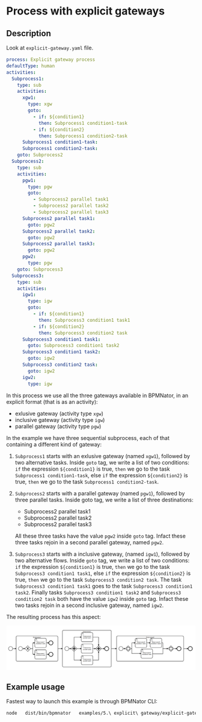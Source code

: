 # Process with explicit gateways

## Description

Look at `explicit-gateway.yaml` file.

```YAML
process: Explicit gateway process
defaultType: human
activities:
  Subprocess1:
    type: sub
    activities:
      xgw1:
        type: xgw
        goto:
          - if: ${condition1}
            then: Subprocess1 condition1-task
          - if: ${condition2}
            then: Subprocess1 condition2-task
      Subprocess1 condition1-task:
      Subprocess1 condition2-task:
    goto: Subprocess2
  Subprocess2:
    type: sub
    activities:
      pgw1:
        type: pgw
        goto:
          - Subprocess2 parallel task1
          - Subprocess2 parallel task2
          - Subprocess2 parallel task3
      Subprocess2 parallel task1:
        goto: pgw2
      Subprocess2 parallel task2:
        goto: pgw2
      Subprocess2 parallel task3:
        goto: pgw2
      pgw2:
        type: pgw
    goto: Subprocess3
  Subprocess3:
    type: sub
    activities:
      igw1:
        type: igw
        goto:
          - if: ${condition1}
            then: Subprocess3 condition1 task1
          - if: ${condition2}
            then: Subprocess3 condition2 task
      Subprocess3 condition1 task1:
        goto: Subprocess3 condition1 task2
      Subprocess3 condition1 task2:
        goto: igw2
      Subprocess3 condition2 task:
        goto: igw2
      igw2:
        type: igw
```

In this process we use all the three gateways available in BPMNator, in an explicit format (that is as an activity):
- exlusive gateway (activity type `xgw`)
- inclusive gateway (activity type `igw`)
- parallel gateway (activity type `pgw`)

In the example we have three sequential subprocess, each of that containing a different kind of gateway:

1. `Subprocess1` starts with an exlusive gateway (named `xgw1`), followed by two alternative tasks. Inside `goto` tag, we write a list of two conditions: `if` the expression `${condition1}` is true, `then` we go to the task `Subprocess1 condition1-task`, else `if` the expression `${condition2}` is true, `then` we go to the task `Subprocess1 condition2-task`.

2. `Subprocess2` starts with a parallel gateway (named `pgw1`), followed by three parallel tasks. Inside goto tag, we write a list of three destinations: 
    - Subprocess2 parallel task1
    - Subprocess2 parallel task2
    - Subprocess2 parallel task3  

    All these three tasks have the value `pgw2` inside `goto` tag. Infact these three tasks rejoin in a second parallel gateway, named `pgw2`.

3. `Subprocess3` starts with a inclusive gateway, (named `igw1`), followed by two alternative flows. Inside `goto` tag, we write a list of two conditions: `if` the expression `${condition1}` is true, `then` we go to the task `Subprocess3 condition1 task1`, else `if` the expression `${condition2}` is true, `then` we go to the task `Subprocess3 condition2 task`. The task `Subprocess3 condition1 task1` goes to the task `Subprocess3 condition1 task2`. Finally tasks `Subprocess3 condition1 task2` and `Subprocess3 condition2 task` both have the value `igw2` inside `goto` tag. Infact these two tasks rejoin in a second inclusive gateway, named `igw2`.

The resulting process has this aspect:

![Explicit gateway](explicit-gateway.png?raw=true)

## Example usage
Fastest way to launch this example is through BPMNator CLI:

```BASH
node   dist/bin/bpmnator   examples/5.\ explicit\ gateway/explicit-gateway.yaml   examples/5.\ explicit\ gateway/explicit-gateway.bpmn
```